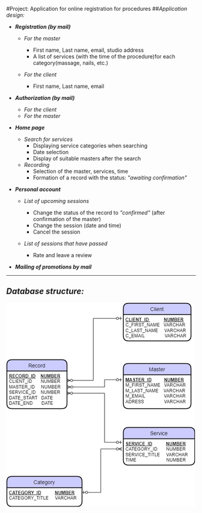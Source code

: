 #Project: Application for online registration for procedures
##_Application design:_
* ___Registration (by mail)___
    * _For the master_
 		* First name, Last name, email, studio address 
 		* A list of services (with the time of the procedure)for each category(massage, nails, etc.)

 	* _For the client_
 		* First name, Last name,  email

* ___Authorization (by mail)___
	* _For the client_
 	* _For the master_

* ___Home page___
	 * _Search for services_ 
 		* Displaying service categories when searching
 		* Date selection
 		* Display of suitable masters after the search
 	* _Recording_
 		* Selection of the master, services, time 
 		* Formation of a record with the status: _"awaiting confirmation"_
 

* ___Personal account___
 	* _List of upcoming sessions_
 		* Change the status of the record to _"confirmed"_ (after confirmation of the master)
		* Change the session (date and time)
		* Cancel the session

 	* _List of sessions that have passed_
 		* Rate and leave a review

* ___Mailing of promotions by mail___

***
## _Database structure:_
![](Diagram.jpg)